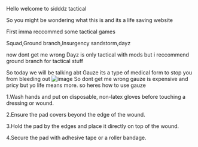 Hello welcome to sidddz tactical 

So you might be wondering what this is and its a life saving website 

First imma reccommed some tactical games 

Squad,Ground branch,Insurgency sandstorm,dayz

now dont get me wrong Dayz is only tactical with mods 
but i reccommend ground branch for tactical stuff

So today we will be talking abt Gauze its a type of medical form to stop you from bleeding out 
![image](https://github.com/sidddzzz/sidddzzz.github.io/assets/138614746/bb44dddf-fe3f-46bd-9dfd-4e020637bc34)
So dont get me wrong gauze is expensive and pricy but yo life means more.
so heres how to use gauze

1.Wash hands and put on disposable, non-latex gloves before touching a dressing or wound.

2.Ensure the pad covers beyond the edge of the wound.

3.Hold the pad by the edges and place it directly on top of the wound.

4.Secure the pad with adhesive tape or a roller bandage.










